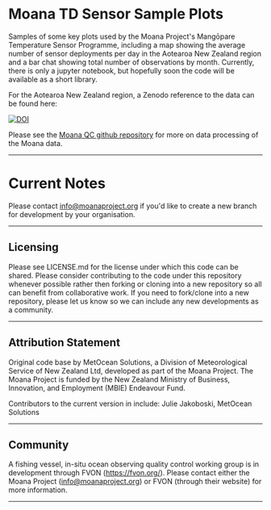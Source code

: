# Moana TD Sensor Sample Plots

Samples of some key plots used by the Moana Project's Mangōpare Temperature Sensor Programme, including a map showing the average number of sensor deployments per day in the Aotearoa New Zealand region and a bar chat showing total number of observations by month.  Currently, there is only a jupyter notebook, but hopefully soon the code will be available as a short library.

For the Aotearoa New Zealand region, a Zenodo reference to the data can be found here:

[![DOI](https://zenodo.org/badge/295919031.svg)](https://zenodo.org/badge/latestdoi/295919031)

Please see the [Moana QC github repository](https://github.com/metocean/moana-qc) for more on data processing of the Moana data.

---
# Current Notes
Please contact info@moanaproject.org if you'd like to create a new branch for development by your organisation.

---
## Licensing
Please see LICENSE.md for the license under which this code can be shared.  Please consider contributing to the code under this repository whenever possible rather then forking or cloning into a new repository so all can benefit from collaborative work.  If you need to fork/clone into a new repository, please let us know so we can include any new developments as a community.

---
## Attribution Statement
Original code base by MetOcean Solutions, a Division of Meteorological Service of New Zealand Ltd, developed as part of the Moana Project. The Moana Project is funded by the New Zealand Ministry of Business, Innovation, and Employment (MBIE) Endeavour Fund.

Contributors to the current version in include: Julie Jakoboski, MetOcean Solutions

---
## Community
A fishing vessel, in-situ ocean observing quality control working group is in development through FVON (https://fvon.org/).  Please contact either the Moana Project (info@moanaproject.org) or FVON (through their website) for more information.

---


